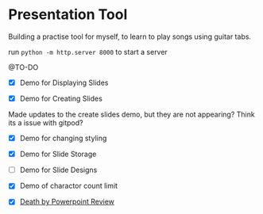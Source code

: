 # Presentation Tool

Building a practise tool for myself, to learn to play songs using guitar tabs.

run `python -m http.server 8000` to start a server

@TO-DO

- [x] Demo for Displaying Slides

- [x] Demo for Creating Slides

Made updates to the create slides demo, but they are not appearing? Think its a issue with gitpod?

- [x] Demo for changing styling

- [x] Demo for Slide Storage

- [ ] Demo for Slide Designs

- [x] Demo of charactor count limit

- [x] [Death by Powerpoint Review](DeathByPowerpoint.md)
